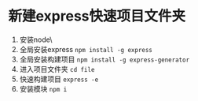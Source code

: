 # 新建express快速项目文件夹

1. 安装node\
2. 全局安装express
`npm install -g express `
3. 全局安装构建项目
`npm install -g express-generator`
4. 进入项目文件夹
`cd file`
5. 快速构建项目
`express -e`
6. 安装模块
`npm i`
